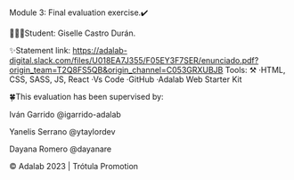 Module 3: Final evaluation exercise.✔️

👩🏻‍💻Student: Giselle Castro Durán.

✨Statement link: https://adalab-digital.slack.com/files/U018EA7J355/F05EY3F7SER/enunciado.pdf?origin_team=T2Q8FS5QB&origin_channel=C053GRXUBJB
Tools: ⚒️ ·HTML, CSS, SASS, JS, React ·Vs Code ·GitHub ·Adalab Web Starter Kit

🍀This evaluation has been supervised by:

Iván Garrido @igarrido-adalab

Yanelis Serrano @ytaylordev

Dayana Romero @dayanare

© Adalab 2023 | Trótula Promotion
